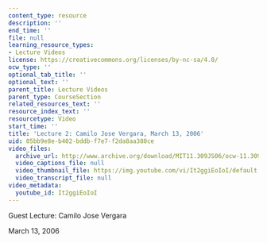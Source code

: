 ```yaml
---
content_type: resource
description: ''
end_time: ''
file: null
learning_resource_types:
- Lecture Videos
license: https://creativecommons.org/licenses/by-nc-sa/4.0/
ocw_type: ''
optional_tab_title: ''
optional_text: ''
parent_title: Lecture Videos
parent_type: CourseSection
related_resources_text: ''
resource_index_text: ''
resourcetype: Video
start_time: ''
title: 'Lecture 2: Camilo Jose Vergara, March 13, 2006'
uid: 05bb9e8e-b402-bddb-f7e7-f2da8aa380ce
video_files:
  archive_url: http://www.archive.org/download/MIT11.309JS06/ocw-11.309j-13mar2006-220k.mp4
  video_captions_file: null
  video_thumbnail_file: https://img.youtube.com/vi/It2ggiEoIoI/default.jpg
  video_transcript_file: null
video_metadata:
  youtube_id: It2ggiEoIoI
---
```


Guest Lecture: Camilo Jose Vergara

March 13, 2006

